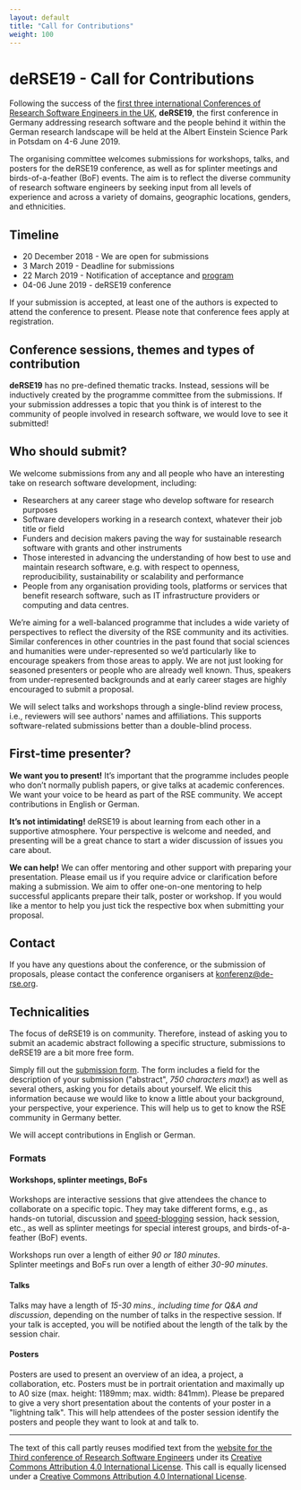 ```yaml
---
layout: default
title: "Call for Contributions"
weight: 100
---
```


# deRSE19 - Call for Contributions

Following the success of the [first three international Conferences of Research Software Engineers in the UK](https://rse.ac.uk/events/past-conferences/), **deRSE19**, the first conference in Germany addressing research software and the people behind it within the German research landscape will be held at the Albert Einstein Science Park in Potsdam on 4-6 June 2019.

The organising committee welcomes submissions for workshops, talks, and posters for the deRSE19 conference, as well as for splinter meetings and birds-of-a-feather (BoF) events. The aim is to reflect the diverse community of research software engineers by seeking input from all levels of experience and across a variety of domains, geographic locations, genders, and ethnicities.

## Timeline

- 20 December 2018 - We are open for submissions
- 3 March 2019 - Deadline for submissions
- 22 March 2019 - Notification of acceptance and <a href="https://derse19.uni-jena.de/derse19/sneak" target="_blank">program</a>
- 04-06 June 2019 - deRSE19 conference

If your submission is accepted, at least one of the authors is expected to attend the conference to present. Please note that conference fees apply at registration.

## Conference sessions, themes and types of contribution

**deRSE19** has no pre-defined thematic tracks. Instead, sessions will be inductively created
by the programme committee from the submissions. If your submission addresses a
topic that you think is of interest to the community of people involved in
research software, we would love to see it submitted!

## Who should submit?

We welcome submissions from any and all people who have an interesting take on research software development, including:

- Researchers at any career stage who develop software for research purposes
- Software developers working in a research context, whatever their job title or field
- Funders and decision makers paving the way for sustainable research software with grants and other instruments
- Those interested in advancing the understanding of how best to use and maintain research software, e.g. with respect to openness, reproducibility, sustainability or scalability and performance
- People from any organisation providing tools, platforms or services that benefit research software, such as IT infrastructure providers or computing and data centres.

We’re aiming for a well-balanced programme that includes a wide variety of perspectives to reflect the diversity of the RSE community and its activities. Similar conferences in other countries in the past found that social sciences and humanities were under-represented so we’d particularly like to encourage speakers from those areas to apply. We are not just looking for seasoned presenters or people who are already well known. Thus, speakers from under-represented backgrounds and at early career stages are highly encouraged to submit a proposal.

We will select talks and workshops through a single-blind review process, i.e., reviewers will see authors' names and affiliations. This supports software-related submissions better than a double-blind process.

## First-time presenter?

**We want you to present!** It’s important that the programme includes people who don’t normally publish papers, or give talks at academic conferences. We want your voice to be heard as part of the RSE community. We accept contributions in English or German.

**It’s not intimidating!** deRSE19 is about learning from each other in a supportive atmosphere. Your perspective is welcome and needed, and presenting will be a great chance to start a wider discussion of issues you care about.

**We can help!** We can offer mentoring and other support with preparing your presentation. Please email us if you require advice or clarification before making a submission. We aim to offer one-on-one mentoring to help successful applicants prepare their talk, poster or workshop. If you would like a mentor to help you just tick the respective box when submitting your proposal.

## Contact

If you have any questions about the conference, or the submission of proposals, please contact the conference organisers at [konferenz@de-rse.org](mailto:konferenz@de-rse.org).

## Technicalities

The focus of deRSE19 is on community. Therefore, instead of asking you to submit an academic abstract following a specific structure, submissions to deRSE19 are a bit more free form.

Simply fill out the [submission form](https://derse19.uni-jena.de/derse19/cfp). The form includes a field for the description of your submission ("abstract", *750 characters max*!) as well as several others, asking you for details about yourself. We elicit this information because we would like to know a little about your background, your perspective, your experience. This will help us to get to know the RSE community in Germany better.

We will accept contributions in English or German.

### Formats

#### Workshops, splinter meetings, BoFs

Workshops are interactive sessions that give attendees the chance to collaborate
on a specific topic. They may take different forms, e.g., as hands-on tutorial,
discussion and [speed-blogging](https://www.software.ac.uk/term/speed-blogging)
session, hack session, etc., as well as splinter meetings for special interest groups, and birds-of-a-feather (BoF) events.

Workshops run over a length of either *90 or 180 minutes*.  
Splinter meetings and BoFs run over a length of either *30-90 minutes*.

#### Talks

Talks may have a length of *15-30 mins., including time for Q&A and discussion*, depending
on the number of talks in the respective session. If your talk is accepted, you
will be notified about the length of the talk by the session chair.

#### Posters

Posters are used to present an overview of an idea, a project, a
collaboration, etc. Posters must be in portrait orientation and maximally up to A0 size (max. height: 1189mm; max. width: 841mm). Please be prepared to give a
very short presentation about the contents of your poster in a "lightning talk". 
This will help attendees of the poster
session identify the posters and people they want to look at and talk to.

---

The text of this call partly reuses modified text from the [website for the Third conference of Research Software Engineers](https://rse.ac.uk/conf2018/) under its [Creative Commons Attribution 4.0 International License](https://creativecommons.org/licenses/by/4.0/). This call is equally licensed under a [Creative Commons Attribution 4.0 International License](https://creativecommons.org/licenses/by/4.0/).
